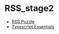 # RSS_stage2
- [RSS Puzzle](https://koshman-dmitri.github.io/RSS_stage2/rss-puzzle/)
- [Typescript Essentials](https://koshman-dmitri.github.io/RSS_stage2/typescript-essentials/)
